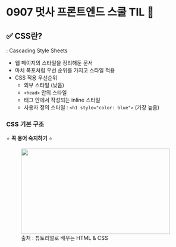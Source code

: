 # 0907 멋사 프론트엔드 스쿨 TIL 🦁

## ✅ CSS란?

: Cascading Style Sheets

- 웹 페이지의 스타일을 정리해둔 문서
- 마치 폭포처럼 우선 순위를 가지고 스타일 적용
- CSS 적용 우선순위
  - 외부 스타일 (낮음)
  - `<head>` 안의 스타일
  - 태그 안에서 작성되는 inline 스타일
  - 사용자 정의 스타일 : `<h1 style="color: blue">` (가장 높음)

### CSS 기본 구조

⭐ **꼭 용어 숙지하기** ⭐

<figure>
<img src="https://user-images.githubusercontent.com/77143425/188842760-81dc6522-8fa5-4222-92fb-bb748c965e50.png" width="400px" height="230px">
<figcaption>출처 : 튜토리얼로 배우는 HTML & CSS</figcaption>
</figure>
